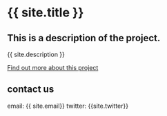 # {{ site.title }}
## This is a description of the project. 

{{ site.description }}

[Find out more about this project][about]

[about]:https://ltknutson.github.io/new-group-website/about.html


## contact us
email: {{ site.email}}
twitter: {{site.twitter}}
